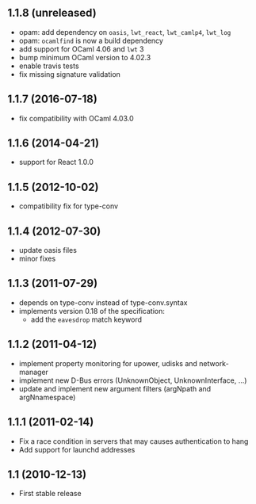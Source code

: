 1.1.8 (unreleased)
------------------

* opam: add dependency on `oasis`, `lwt_react`, `lwt_camlp4`, `lwt_log`
* opam: `ocamlfind` is now a build dependency
* add support for OCaml 4.06 and `lwt` 3
* bump minimum OCaml version to 4.02.3
* enable travis tests
* fix missing signature validation

1.1.7 (2016-07-18)
------------------

* fix compatibility with OCaml 4.03.0

1.1.6 (2014-04-21)
------------------

* support for React 1.0.0

1.1.5 (2012-10-02)
------------------

* compatibility fix for type-conv

1.1.4 (2012-07-30)
------------------

* update oasis files
* minor fixes

1.1.3 (2011-07-29)
------------------

* depends on type-conv instead of type-conv.syntax
* implements version 0.18 of the specification:
    * add the `eavesdrop` match keyword

1.1.2 (2011-04-12)
------------------

* implement property monitoring for upower, udisks and network-manager
* implement new D-Bus errors (UnknownObject, UnknownInterface, ...)
* update and implement new argument filters (argNpath and argNnamespace)

1.1.1 (2011-02-14)
------------------

* Fix a race condition in servers that may causes authentication to hang
* Add support for launchd addresses

1.1 (2010-12-13)
----------------

  * First stable release
